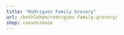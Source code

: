 ```yaml
---
title: "Rodriguez Family Grocery"
url: /bethlehem/rodriguez-family-grocery/
shop: convenience
---
```

